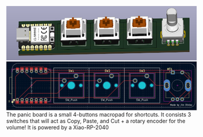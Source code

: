 ![img1](imgs/pb1.png)
![img1](imgs/pb2.png)
The panic board is a small 4-buttons macropad for shortcuts. It consists 3 switches that will act as Copy, Paste, and Cut + a rotary encoder for the volume! It is powered by a Xiao-RP-2040
